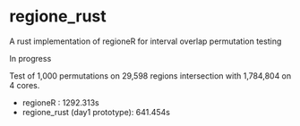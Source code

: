# regione_rust
A rust implementation of regioneR for interval overlap permutation testing

In progress

Test of 1,000 permutations on 29,598 regions intersection with 1,784,804 on 4 cores.
- regioneR : 1292.313s
- regione_rust (day1 prototype): 641.454s

